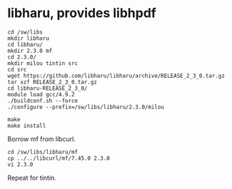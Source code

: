 libharu, provides libhpdf
=========================

    cd /sw/libs
    mkdir libharu
    cd libharu/
    mkdir 2.3.0 mf
    cd 2.3.0/
    mkdir milou tintin src
    cd src
    wget https://github.com/libharu/libharu/archive/RELEASE_2_3_0.tar.gz
    tar xzf RELEASE_2_3_0.tar.gz 
    cd libharu-RELEASE_2_3_0/
    module load gcc/4.9.2
    ./buildconf.sh --force
    ./configure --prefix=/sw/libs/libharu/2.3.0/milou

    make
    make install

Borrow mf from libcurl.

    cd /sw/libs/libharu/mf
    cp ../../libcurl/mf/7.45.0 2.3.0
    vi 2.3.0 

Repeat for tintin.
